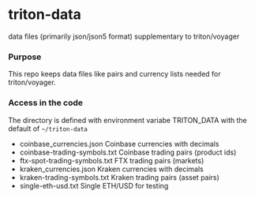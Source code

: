 # triton-data
data files  (primarily json/json5 format) supplementary to triton/voyager


### Purpose
This repo keeps data files like pairs and currency lists needed for triton/voyager.

### Access in the code
The directory is defined with environment variabe TRITON_DATA with the default of ```~/triton-data```


* coinbase_currencies.json            Coinbase currencies with decimals
* coinbase-trading-symbols.txt        Coinbase trading pairs (product ids)
* ftx-spot-trading-symbols.txt        FTX trading pairs (markets)
* kraken_currencies.json              Kraken currencies with decimals
* kraken-trading-symbols.txt          Kraken trading pairs (asset pairs)
* single-eth-usd.txt                  Single ETH/USD for testing



